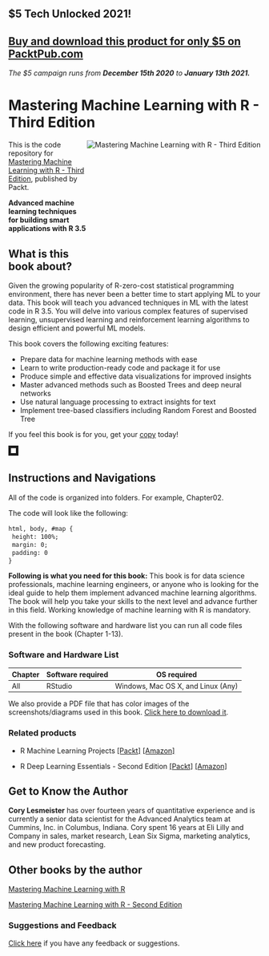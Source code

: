 ## $5 Tech Unlocked 2021!
[Buy and download this product for only $5 on PacktPub.com](https://www.packtpub.com/)
-----
*The $5 campaign         runs from __December 15th 2020__ to __January 13th 2021.__*

# Mastering Machine Learning with R - Third Edition

<a href="https://www.packtpub.com/big-data-and-business-intelligence/mastering-machine-learning-r-third-edition?utm_source=github&utm_medium=repository&utm_campaign=9781789618006 "><img src="https://dz13w8afd47il.cloudfront.net/sites/default/files/imagecache/ppv4_main_book_cover/9781789618006%20-%20Copy.png" alt="Mastering Machine Learning with R - Third Edition" height="256px" align="right"></a>

This is the code repository for [Mastering Machine Learning with R - Third Edition](https://www.packtpub.com/big-data-and-business-intelligence/mastering-machine-learning-r-third-edition?utm_source=github&utm_medium=repository&utm_campaign=9781789618006 ), published by Packt.

**Advanced machine learning techniques for building smart applications with R 3.5**

## What is this book about?
<span class="sugar_field" id="description">Given the growing popularity of R-zero-cost statistical programming environment, there has never been a better time to start applying ML to your data. This book will teach you advanced techniques in ML with the latest code in R 3.5. You will delve into various complex features of supervised learning, unsupervised learning and reinforcement learning algorithms to design efficient and powerful ML models.</span>

This book covers the following exciting features:
* Prepare data for machine learning methods with ease 
* Learn to write production-ready code and package it for use 
* Produce simple and effective data visualizations for improved insights 
* Master advanced methods such as Boosted Trees and deep neural networks 
* Use natural language processing to extract insights for text 
* Implement tree-based classifiers including Random Forest and Boosted Tree 

If you feel this book is for you, get your [copy](https://www.amazon.com/dp/1789618002) today!

<a href="https://www.packtpub.com/?utm_source=github&utm_medium=banner&utm_campaign=GitHubBanner"><img src="https://raw.githubusercontent.com/PacktPublishing/GitHub/master/GitHub.png" 
alt="https://www.packtpub.com/" border="5" /></a>

## Instructions and Navigations
All of the code is organized into folders. For example, Chapter02.

The code will look like the following:
```
html, body, #map {
 height: 100%; 
 margin: 0;
 padding: 0
}
```

**Following is what you need for this book:**
This book is for data science professionals, machine learning engineers, or anyone who is looking for the ideal guide to help them implement advanced machine learning algorithms. The book will help you take your skills to the next level and advance further in this field. Working knowledge of machine learning with R is mandatory.

With the following software and hardware list you can run all code files present in the book (Chapter 1-13).
### Software and Hardware List
| Chapter | Software required | OS required |
| -------- | ------------------------------------ | ----------------------------------- |
| All | RStudio  | Windows, Mac OS X, and Linux (Any) |


We also provide a PDF file that has color images of the screenshots/diagrams used in this book. [Click here to download it](https://www.packtpub.com/sites/default/files/downloads/9781789618006_ColorImages.pdf).

### Related products
* R Machine Learning Projects [[Packt]](https://www.packtpub.com/big-data-and-business-intelligence/r-machine-learning-projects?utm_source=github&utm_medium=repository&utm_campaign=9781789807943 ) [[Amazon]](https://www.amazon.com/dp/B07KJDL5Y9)

* R Deep Learning Essentials - Second Edition [[Packt]](https://www.packtpub.com/big-data-and-business-intelligence/r-deep-learning-essentials-second-edition?utm_source=github&utm_medium=repository&utm_campaign=9781788992893 ) [[Amazon]](https://www.amazon.com/dp/178899289X)



## Get to Know the Author
**Cory Lesmeister**
has over fourteen years of quantitative experience and is currently a senior data scientist for the Advanced Analytics team at Cummins, Inc. in Columbus, Indiana. Cory spent 16 years at Eli Lilly and Company in sales, market research, Lean Six Sigma, marketing analytics, and new product forecasting.


## Other books by the author
[Mastering Machine Learning with R](https://www.packtpub.com/big-data-and-business-intelligence/mastering-machine-learning-r?utm_source=github&utm_medium=repository&utm_campaign=9781783984527 )

[Mastering Machine Learning with R - Second Edition](https://www.packtpub.com/big-data-and-business-intelligence/mastering-machine-learning-r-second-edition?utm_source=github&utm_medium=repository&utm_campaign=9781787287471 )


### Suggestions and Feedback
[Click here](https://docs.google.com/forms/d/e/1FAIpQLSdy7dATC6QmEL81FIUuymZ0Wy9vH1jHkvpY57OiMeKGqib_Ow/viewform) if you have any feedback or suggestions.


